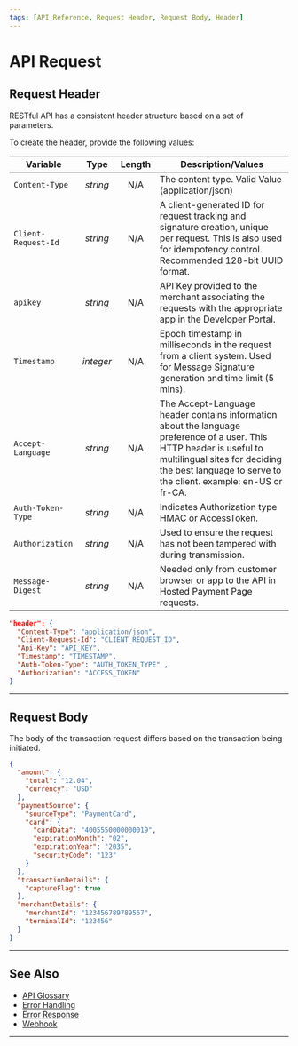 ```yaml
---
tags: [API Reference, Request Header, Request Body, Header]
---
```


# API Request 

## Request Header

RESTful API has a consistent header structure based on a set of parameters.

<!--
type: tab
titles: Header, Request Header Example
-->

To create the header, provide the following values:

| Variable            |    Type   | Length | Description/Values                                                                                                                                                                                                        |
|---------------------|:---------:|:------:|---------------------------------------------------------------------------------------------------------------------------------------------------------------------------------------------------------------------------|
| `Content-Type`      |  *string* |   N/A  | The content type. Valid Value (application/json)                                                                                                                                                                          |
| `Client-Request-Id` |  *string* |   N/A  | A client-generated ID for request tracking and signature creation, unique per request. This is also used for idempotency control. Recommended 128-bit UUID format.                                                        |
| `apikey`           |  *string* |   N/A  | API Key provided to the merchant associating the requests with the appropriate app in the Developer Portal.                                                                                                               |
| `Timestamp`         | *integer* |   N/A  | Epoch timestamp in milliseconds in the request from a client system. Used for Message Signature generation and time limit (5 mins).                                                                                       |
| `Accept-Language`   |  *string* |   N/A  | The Accept-Language header contains information about the language preference of a user. This HTTP header is useful to multilingual sites for deciding the best language to serve to the client. example: en-US or fr-CA. |
| `Auth-Token-Type`   |  *string* |   N/A  | Indicates Authorization type HMAC or AccessToken.                                                                                                                                                                         |
| `Authorization`     |  *string* |   N/A  | Used to ensure the request has not been tampered with during transmission.                                                                                                                                                |
| `Message-Digest`    |  *string* |   N/A  | Needed only from customer browser or app to the API in Hosted Payment Page requests.                                                                                                                                      |

<!--
type: tab
-->

```json
"header": {
  "Content-Type": "application/json",
  "Client-Request-Id": "CLIENT_REQUEST_ID",
  "Api-Key": "API_KEY",
  "Timestamp": "TIMESTAMP",
  "Auth-Token-Type": "AUTH_TOKEN_TYPE" ,
  "Authorization": "ACCESS_TOKEN"
}
```

<!-- type: tab-end -->

---

## Request Body

The body of the transaction request differs based on the transaction being initiated.

<!--
type: tab
titles: Request Body Example
-->

```json
{
  "amount": {
    "total": "12.04",
    "currency": "USD"
  },
  "paymentSource": {
    "sourceType": "PaymentCard",
    "card": {
      "cardData": "4005550000000019",
      "expirationMonth": "02",
      "expirationYear": "2035",
      "securityCode": "123"
    }
  },
  "transactionDetails": {
    "captureFlag": true
  },
  "merchantDetails": {
    "merchantId": "123456789789567",
    "terminalId": "123456"
  }
}
```

<!-- type: tab-end -->

---

## See Also

- [API Glossary](?path=docs/english/api-reference/api-glossary.md)
- [Error Handling](?path=docs/english/api-reference/response-handling.md)
- [Error Response](?path=docs/english/api-reference/error-response.md)
- [Webhook](?path=docs/english/api-reference/5-notifications.md)

---
